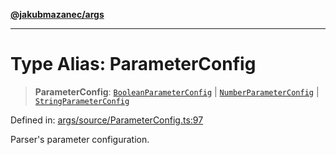 [**@jakubmazanec/args**](../README.md)

---

# Type Alias: ParameterConfig

> **ParameterConfig**: [`BooleanParameterConfig`](BooleanParameterConfig.md) \|
> [`NumberParameterConfig`](NumberParameterConfig.md) \|
> [`StringParameterConfig`](StringParameterConfig.md)

Defined in:
[args/source/ParameterConfig.ts:97](https://github.com/jakubmazanec/tools/blob/90a5050fae768000bb00b2044438762c3c8c0f98/packages/args/source/ParameterConfig.ts#L97)

Parser's parameter configuration.
